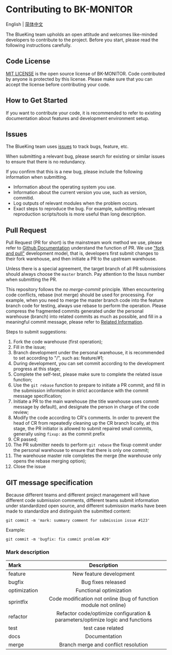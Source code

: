 # Contributing to BK-MONITOR

English | [简体中文](CONTRIBUTING.md)

The BlueKing team upholds an open attitude and welcomes like-minded developers to contribute to the project. Before you start, please read the following instructions carefully.

## Code License

[MIT LICENSE](../LICENSE.txt) is the open source license of BK-MONITOR. Code contributed by anyone is protected by this license. Please make sure that you can accept the license before contributing your code.

## How to Get Started

If you want to contribute your code, it is recommended to refer to existing documentation about features and development environment setup.

## Issues

The BlueKing team uses [issues]() to track bugs, feature, etc.

When submitting a relevant bug, please search for existing or similar issues to ensure that there is no redundancy.

If you confirm that this is a new bug, please include the following information when submitting.

* Information about the operating system you use.
* Information about the current version you use, such as version, commitid.
* Log outputs of relevant modules when the problem occurs.
* Exact steps to reproduce the bug. For example, submitting relevant reproduction scripts/tools is more useful than long description.

## Pull Request

Pull Request (PR for short) is the mainstream work method we use, please refer to [Github Documentation](https://docs.github.com/en/github/collaborating-with-issues-and-pull-requests/proposing-changes-to-your-work-with-pull-requests/about-pull-requests) understand the function of PR. We use ["fork and pull"](https://docs.github.com/en/github/collaborating-with-issues-and-pull-requests/getting-started/about-collaborative-development-models#fork-and-pull-model) development model, that is, developers first submit changes to their fork warehouse, and then initiate a PR to the upstream warehouse.

Unless there is a special agreement, the target branch of all PR submissions should always choose the `master` branch. Pay attention to the Issus number when submitting the PR.

This repository follows the *no merge-commit* principle. When encountering code conflicts, rebase (not merge) should be used for processing. For example, when you need to merge the master branch code into the feature branch code for testing, always use rebase to perform the operation. Please compress the fragmented commits generated under the personal warehouse (branch) into related commits as much as possible, and fill in a meaningful commit message, please refer to [Related Information](https://www.atlassian.com/git/tutorials/merging-vs-rebasing).

Steps to submit suggestions:

1. Fork the code warehouse (first operation);
2. Fill in the issue;
3. Branch development under the personal warehouse, it is recommended to set according to "<category>/<issue id>", such as: feature/#1;
4. During development, you can set commit according to the development progress at this stage;
5. Complete the self-test, please make sure to complete the related issue function;
6. Use the `git rebase` function to prepare to initiate a PR commit, and fill in the submission information in strict accordance with the commit message specification;
7. Initiate a PR to the main warehouse (the title warehouse uses commit message by default), and designate the person in charge of the code review;
8. Modify the code according to CR's comments. In order to prevent the head of CR from repeatedly cleaning up the CR branch locally, at this stage, the PR initiator is allowed to submit repaired small commits, generally using `fixup:` as the commit prefix
9. CR passed;
10. The PR submitter needs to perform `git rebase` the fixup commit under the personal warehouse to ensure that there is only one commit;
11. The warehouse master role completes the merge (the warehouse only opens the rebase merging option);
12. Close the issue

## GIT message specification

Because different teams and different project management will have different code submission comments, different teams submit information under standardized open source, and different submission marks have been made to standardize and distinguish the submitted content:

```
git commit -m 'mark: summary comment for submission issue #123'
```

Example:

```shell
git commit -m 'bugfix: fix commit problem #29'
```

### Mark description

| Mark | Description |
| :--- | :---: |
| feature | New feature development |
| bugfix | Bug fixes released |
| optimization | Functional optimization |
| sprintfix | Code modification not online (bug of function module not online) |
| refactor | Refactor code/optimize configuration &amp; parameters/optimize logic and functions |
| test | test case related |
| docs | Documentation |
| merge | Branch merge and conflict resolution |
